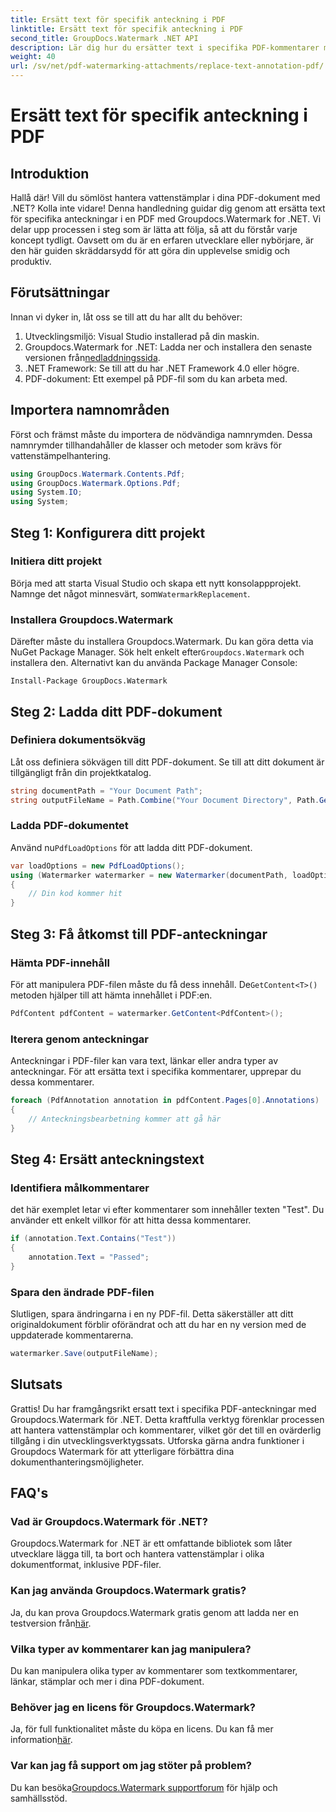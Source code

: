 ```yaml
---
title: Ersätt text för specifik anteckning i PDF
linktitle: Ersätt text för specifik anteckning i PDF
second_title: GroupDocs.Watermark .NET API
description: Lär dig hur du ersätter text i specifika PDF-kommentarer med hjälp av Groupdocs.Watermark for .NET med denna omfattande, steg-för-steg-handledning.
weight: 40
url: /sv/net/pdf-watermarking-attachments/replace-text-annotation-pdf/
---
```


# Ersätt text för specifik anteckning i PDF

## Introduktion
Hallå där! Vill du sömlöst hantera vattenstämplar i dina PDF-dokument med .NET? Kolla inte vidare! Denna handledning guidar dig genom att ersätta text för specifika anteckningar i en PDF med Groupdocs.Watermark for .NET. Vi delar upp processen i steg som är lätta att följa, så att du förstår varje koncept tydligt. Oavsett om du är en erfaren utvecklare eller nybörjare, är den här guiden skräddarsydd för att göra din upplevelse smidig och produktiv.
## Förutsättningar
Innan vi dyker in, låt oss se till att du har allt du behöver:
1. Utvecklingsmiljö: Visual Studio installerad på din maskin.
2.  Groupdocs.Watermark for .NET: Ladda ner och installera den senaste versionen från[nedladdningssida](https://releases.groupdocs.com/Watermark/net/).
3. .NET Framework: Se till att du har .NET Framework 4.0 eller högre.
4. PDF-dokument: Ett exempel på PDF-fil som du kan arbeta med.
## Importera namnområden
Först och främst måste du importera de nödvändiga namnrymden. Dessa namnrymder tillhandahåller de klasser och metoder som krävs för vattenstämpelhantering.
```csharp
using GroupDocs.Watermark.Contents.Pdf;
using GroupDocs.Watermark.Options.Pdf;
using System.IO;
using System;
```
## Steg 1: Konfigurera ditt projekt
### Initiera ditt projekt
Börja med att starta Visual Studio och skapa ett nytt konsolappprojekt. Namnge det något minnesvärt, som`WatermarkReplacement`.
### Installera Groupdocs.Watermark
 Därefter måste du installera Groupdocs.Watermark. Du kan göra detta via NuGet Package Manager. Sök helt enkelt efter`Groupdocs.Watermark` och installera den. Alternativt kan du använda Package Manager Console:
```shell
Install-Package GroupDocs.Watermark
```
## Steg 2: Ladda ditt PDF-dokument
### Definiera dokumentsökväg
Låt oss definiera sökvägen till ditt PDF-dokument. Se till att ditt dokument är tillgängligt från din projektkatalog.
```csharp
string documentPath = "Your Document Path";
string outputFileName = Path.Combine("Your Document Directory", Path.GetFileName(documentPath));
```
### Ladda PDF-dokumentet
 Använd nu`PdfLoadOptions` för att ladda ditt PDF-dokument.
```csharp
var loadOptions = new PdfLoadOptions();
using (Watermarker watermarker = new Watermarker(documentPath, loadOptions))
{
    // Din kod kommer hit
}
```
## Steg 3: Få åtkomst till PDF-anteckningar
### Hämta PDF-innehåll
 För att manipulera PDF-filen måste du få dess innehåll. De`GetContent<T>()` metoden hjälper till att hämta innehållet i PDF:en.
```csharp
PdfContent pdfContent = watermarker.GetContent<PdfContent>();
```
### Iterera genom anteckningar
Anteckningar i PDF-filer kan vara text, länkar eller andra typer av anteckningar. För att ersätta text i specifika kommentarer, upprepar du dessa kommentarer.
```csharp
foreach (PdfAnnotation annotation in pdfContent.Pages[0].Annotations)
{
    // Anteckningsbearbetning kommer att gå här
}
```
## Steg 4: Ersätt anteckningstext
### Identifiera målkommentarer
det här exemplet letar vi efter kommentarer som innehåller texten "Test". Du använder ett enkelt villkor för att hitta dessa kommentarer.
```csharp
if (annotation.Text.Contains("Test"))
{
    annotation.Text = "Passed";
}
```
### Spara den ändrade PDF-filen
Slutligen, spara ändringarna i en ny PDF-fil. Detta säkerställer att ditt originaldokument förblir oförändrat och att du har en ny version med de uppdaterade kommentarerna.
```csharp
watermarker.Save(outputFileName);
```

## Slutsats
Grattis! Du har framgångsrikt ersatt text i specifika PDF-anteckningar med Groupdocs.Watermark för .NET. Detta kraftfulla verktyg förenklar processen att hantera vattenstämplar och kommentarer, vilket gör det till en ovärderlig tillgång i din utvecklingsverktygssats. Utforska gärna andra funktioner i Groupdocs Watermark för att ytterligare förbättra dina dokumenthanteringsmöjligheter.
## FAQ's
### Vad är Groupdocs.Watermark för .NET?
Groupdocs.Watermark for .NET är ett omfattande bibliotek som låter utvecklare lägga till, ta bort och hantera vattenstämplar i olika dokumentformat, inklusive PDF-filer.
### Kan jag använda Groupdocs.Watermark gratis?
 Ja, du kan prova Groupdocs.Watermark gratis genom att ladda ner en testversion från[här](https://releases.groupdocs.com/).
### Vilka typer av kommentarer kan jag manipulera?
Du kan manipulera olika typer av kommentarer som textkommentarer, länkar, stämplar och mer i dina PDF-dokument.
### Behöver jag en licens för Groupdocs.Watermark?
 Ja, för full funktionalitet måste du köpa en licens. Du kan få mer information[här](https://purchase.groupdocs.com/buy).
### Var kan jag få support om jag stöter på problem?
 Du kan besöka[Groupdocs.Watermark supportforum](https://forum.groupdocs.com/c/watermark/19) för hjälp och samhällsstöd.